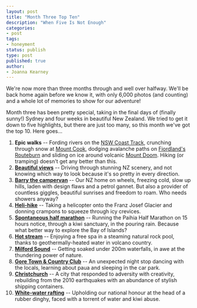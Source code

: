 ```yaml
---
layout: post
title: "Month Three Top Ten"
description: "When Five Is Not Enough"
categories:
- post
tags:
- honeyment
status: publish
type: post
published: true
author:
- Joanna Kearney
---
```


We're now more than three months through and well over halfway. We'll be back home again before we know it, with only 6,000 photos (and counting) and a whole lot of memories to show for our adventure!

Month three has been pretty special, taking in the final days of (finally sunny!) Sydney and four weeks in beautiful New Zealand. We tried to get it down to five highlights, but there are just too many, so this month we've got the top 10. Here goes...

1. **Epic walks** -- Fording rivers on the [NSW Coast Track](/posts/happy-camper-coast-track), crunching through snow at [Mount Cook](/posts/climbing-mount-cook-ish), dodging avalanche paths on [Fiordland's Routeburn](/posts/pining-for-the-fiords) and sliding on ice around volcanic [Mount Doom](/posts/mount-doom). Hiking (or tramping) doesn't get any better than this.
1. **[Beautiful views](/posts/too-many-pretty)** -- Driving through stunning NZ scenery, and not knowing which way to look because it's so pretty in every direction.
1. **[Barry the campervan](/posts/farewell-barry)** -- Our NZ home on wheels, freezing cold, slow up hills, laden with design flaws and a petrol gannet. But also a provider of countless giggles, beautiful sunrises and freedom to roam. Who needs showers anyway?
1. **[Heli-hike](/posts/get-to-the-chopper)** -- Taking a helicopter onto the Franz Josef Glacier and donning crampons to squeeze through icy crevices.
1. **[Spontaneous half marathon](/posts/half-marathon-kiwi-sanctuary)** -- Running the Paihia Half Marathon on 15 hours notice, through a kiwi sanctuary, in the pouring rain. Because what better way to explore the Bay of Islands?
1. **[Hot stream](/posts/geological-disneyland)** -- Enjoying a free spa in a steaming natural rock pool, thanks to geothermally-heated water in volcano country.
1. **[Milford Sound](/posts/pining-for-the-fiords)** -- Getting soaked under 200m waterfalls, in awe at the thundering power of nature.
1. **[Gore Town & Country Club](/posts/gore-town-and-country)** -- An unexpected night stop dancing with the locals, learning about paua and sleeping in the car park.
1. **[Christchurch](/posts/pop-up-christchurch)** -- A city that responded to adversity with creativity, rebuilding from the 2010 earthquakes with an abundance of stylish shipping containers.
1. **[White-water rafting](/posts/avoiding-bungy-ropes)** -- Upholding our national honour at the head of a rubber dinghy, faced with a torrent of water and kiwi abuse.
